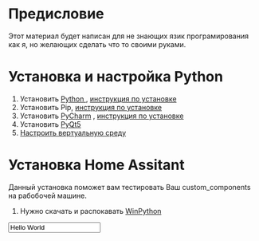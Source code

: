 # Предисловие
Этот материал будет написан для не знающих язик програмирования как я, но желающих сделать что то своими руками.
# Установка и настройка Python
1. Установить <a href="https://www.python.org/downloads/"> Python </a>, <a href="https://dataenginer.ru/?p=8318"> инструкция по установке </a> 
2. Установить Pip, <a href="https://dataenginer.ru/?p=8318"> инструкция по установке </a>  
3. Установить  <a href="https://www.jetbrains.com/pycharm/">PyCharm</a> , <a href="https://pythonru.com/baza-znanij/poshagovaja-ustanovka-pycharm">инструкция по установке</a>
4. Установить <a href="https://pypi.org/project/PyQt5/">PyQt5 </a>
5. <a href="https://www.youtube.com/watch?v=1fRo0goxuQo&t=89s">Настроить вертуальную среду</a>
# Установка Home Assitant
Данный установка поможет вам тестировать Ваш custom_components на рабобочей машине.
1. Нужно скачать и распокавать <a href="https://sourceforge.net/projects/winpython/files/"> WinPython </a>
<input type="text" value="Hello World" id="myInput">
